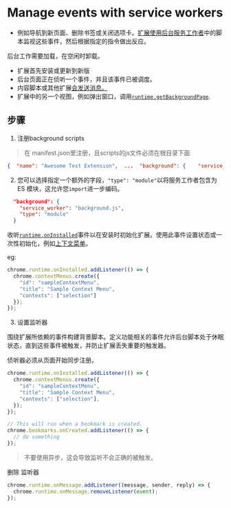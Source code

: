 # Manage events with service workers


* 例如导航到新页面、删除书签或关闭选项卡。[扩展使用后台服务工作者](https://developer.chrome.com/docs/extensions/mv3/migrating_to_service_workers/)中的脚本监视这些事件，然后根据指定的指令做出反应。


后台工作需要加载，在空闲时卸载。

* 扩展首先安装或更新到新版
* 后台页面正在侦听一个事件，并且该事件已被调度。
* 内容脚本或其他扩展[会发送消息。](https://developer.chrome.com/docs/extensions/mv3/messaging/)
* 扩展中的另一个视图，例如弹出窗口，调用[`runtime.getBackgroundPage`](https://developer.chrome.com/docs/extensions/runtime#method-getBackgroundPage).


## 步骤

1.   注册background scripts

> 在 manifest.json里注册，且scripts的js文件必须在根目录下面

```json
{  "name": "Awesome Test Extension",  ...  "background": {    "service_worker": "background.js"  },  ...}
```

2. 您可以选择指定一个额外的字段，`"type": "module"`以将服务工作者包含为 ES 模块，这允许您`import`进一步编码。


```json
  "background": {
    "service_worker": "background.js",
    "type": "module"
  }

```

收听[`runtime.onInstalled`](https://developer.chrome.com/docs/extensions/reference/runtime#event-onInstalled)事件以在安装时初始化扩展。使用此事件设置状态或一次性初始化，例如[上下文菜单](https://developer.chrome.com/docs/extensions/reference/contextMenus/)。


eg:

```js
chrome.runtime.onInstalled.addListener(() => {
  chrome.contextMenus.create({
    "id": "sampleContextMenu",
    "title": "Sample Context Menu",
    "contexts": ["selection"]
  });
});


```


3. 设置监听器

围绕扩展所依赖的事件构建背景脚本。定义功能相关的事件允许后台脚本处于休眠状态，直到这些事件被触发，并防止扩展丢失重要的触发器。

侦听器必须从页面开始同步注册。


```js
chrome.runtime.onInstalled.addListener(() => {
  chrome.contextMenus.create({
    "id": "sampleContextMenu",
    "title": "Sample Context Menu",
    "contexts": ["selection"],
  });
});

// This will run when a bookmark is created.
chrome.bookmarks.onCreated.addListener(() => {
  // do something
});


```

> 不要使用异步，这会导致监听不会正确的被触发。


删除 监听器

```js
chrome.runtime.onMessage.addListener((message, sender, reply) => {
  chrome.runtime.onMessage.removeListener(event);
});

```

